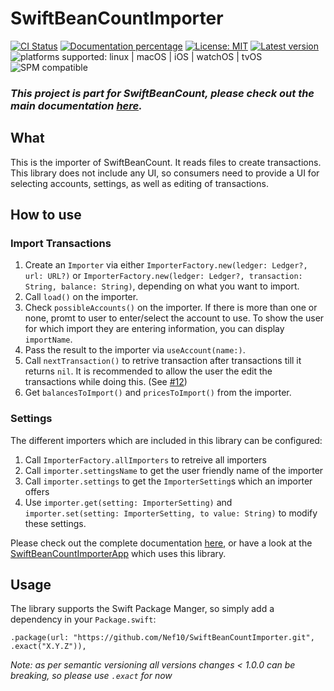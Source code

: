 # SwiftBeanCountImporter

[![CI Status](https://github.com/Nef10/SwiftBeanCountImporter/workflows/CI/badge.svg?event=push)](https://github.com/Nef10/SwiftBeanCountImporter/actions?query=workflow%3A%22CI%22) [![Documentation percentage](https://nef10.github.io/SwiftBeanCountImporter/badge.svg)](https://nef10.github.io/SwiftBeanCountImporter/) [![License: MIT](https://img.shields.io/github/license/Nef10/SwiftBeanCountImporter)](https://github.com/Nef10/SwiftBeanCountImporter/blob/main/LICENSE) [![Latest version](https://img.shields.io/github/v/release/Nef10/SwiftBeanCountImporter?label=SemVer&sort=semver)](https://github.com/Nef10/SwiftBeanCountImporter/releases) ![platforms supported: linux | macOS | iOS | watchOS | tvOS](https://img.shields.io/badge/platform-linux%20%7C%20macOS%20%7C%20iOS%20%7C%20watchOS%20%7C%20tvOS-blue) ![SPM compatible](https://img.shields.io/badge/SPM-compatible-blue)

### ***This project is part for SwiftBeanCount, please check out the main documentation [here](https://github.com/Nef10/SwiftBeanCount).***

## What

This is the importer of SwiftBeanCount. It reads files to create transactions. This library does not include any UI, so consumers need to provide a UI for selecting accounts, settings, as well as editing of transactions.

## How to use

### Import Transactions

1) Create an `Importer` via either `ImporterFactory.new(ledger: Ledger?, url: URL?)` or `ImporterFactory.new(ledger: Ledger?, transaction: String, balance: String)`, depending on what you want to import.
2) Call `load()` on the importer.
3) Check `possibleAccounts()` on the importer. If there is more than one or none, promt to user to enter/select the account to use. To show the user for which import they are entering information, you can display `importName`.
4) Pass the result to the importer via `useAccount(name:)`.
5) Call `nextTransaction()` to retrive transaction after transactions till it returns `nil`. It is recommended to allow the user the edit the transactions while doing this. (See [#12](https://github.com/Nef10/SwiftBeanCountImporter/issues/12))
6) Get `balancesToImport()` and `pricesToImport()` from the importer.

### Settings

The different importers which are included in this library can be configured:

1) Call `ImporterFactory.allImporters` to retreive all importers
2) Call `importer.settingsName` to get the user friendly name of the importer
3) Call `importer.settings` to get the `ImporterSetting`s which an importer offers
3) Use `importer.get(setting: ImporterSetting)` and `importer.set(setting: ImporterSetting, to value: String)` to modify these settings.

Please check out the complete documentation [here](https://nef10.github.io/SwiftBeanCountImporter/), or have a look at the [SwiftBeanCountImporterApp](https://github.com/Nef10/SwiftBeanCountImporterApp/) which uses this library.

## Usage

The library supports the Swift Package Manger, so simply add a dependency in your `Package.swift`:

```
.package(url: "https://github.com/Nef10/SwiftBeanCountImporter.git", .exact("X.Y.Z")),
```

*Note: as per semantic versioning all versions changes < 1.0.0 can be breaking, so please use `.exact` for now*
